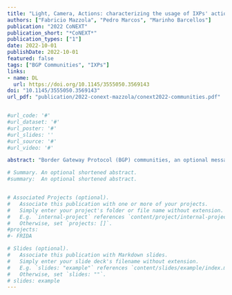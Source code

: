 ```yaml
---
title: "Light, Camera, Actions: characterizing the usage of IXPs' action BGP communities"
authors: ["Fabricio Mazzola", "Pedro Marcos", "Marinho Barcellos"]
publication: "2022 CoNEXT"
publication_short: "*CoNEXT*"
publication_types: ["1"]
date: 2022-10-01
publishDate: 2022-10-01
featured: false
tags: ["BGP Communities", "IXPs"]
links:
- name: DL
  url: https://doi.org/10.1145/3555050.3569143
doi: "10.1145/3555050.3569143"
url_pdf: "publication/2022-conext-mazzola/conext2022-communities.pdf"


#url_code: '#'
#url_dataset: '#'
#url_poster: '#'
#url_slides: ''
#url_source: '#'
#url_video: '#'

abstract: "Border Gateway Protocol (BGP) communities, an optional message attribute, allow network operators to tag BGP announcements and act on routing decisions. Although widely used, it is so far unclear how prevalent the different types of communities are and the degree to which the different traffic engineering actions have been used. There are two major reasons for this gap: few community values have been standardised and the limited visibility at route collectors. In this paper, leveraging the fact that Internet eXchange Points (IXPs) have sets of well-documented BGP communities, we use their BGP Looking Glasses (LGs) to inspect their route servers and shed light on how IXP members are using action BGP communities. During twelve weeks, we collected and analysed routing data from eight IXPs worldwide, focusing the analysis on the four largest IXPs. We observe that i) over one-third of IXP members (>35.7%) use action communities in at least one route; ii) two-thirds (66.6%) of them are intended to avoid propagating routes, mostly to content providers (CPs); iii) nearly one-third (31.8%) are targeting Autonomous Systems (ASes) that are not present at the IXPs’ route servers, resulting in no practical routing effect and only increasing processing and memory storage overheads."

# Summary. An optional shortened abstract.
#summary:  An optional shortened abstract.


# Associated Projects (optional).
#   Associate this publication with one or more of your projects.
#   Simply enter your project's folder or file name without extension.
#   E.g. `internal-project` references `content/project/internal-project/index.md`.
#   Otherwise, set `projects: []`.
#projects:
#- FRIDA

# Slides (optional).
#   Associate this publication with Markdown slides.
#   Simply enter your slide deck's filename without extension.
#   E.g. `slides: "example"` references `content/slides/example/index.md`.
#   Otherwise, set `slides: ""`.
# slides: example
---
```





